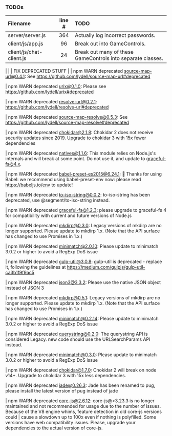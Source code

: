 ### TODOs
| Filename | line # | TODO
|:------|:------:|:------
| server/server.js | 364 | Actually log incorrect passwords.
| client/js/app.js | 96 | Break out into GameControls.
| client/js/chat-client.js | 24 | Break out many of these GameControls into separate classes.
|
|
| FIX DEPRECATED STUFF
|
| npm WARN deprecated source-map-url@0.4.1: See https://github.com/lydell/source-map-url#deprecated

| npm WARN deprecated urix@0.1.0: Please see https://github.com/lydell/urix#deprecated

| npm WARN deprecated resolve-url@0.2.1: https://github.com/lydell/resolve-url#deprecated

| npm WARN deprecated source-map-resolve@0.5.3: See https://github.com/lydell/source-map-resolve#deprecated

| npm WARN deprecated chokidar@2.1.8: Chokidar 2 does not receive security updates since 2019. Upgrade to chokidar 3 with 15x fewer dependencies

| npm WARN deprecated natives@1.1.6: This module relies on Node.js's internals and will break at some point. Do not use it, and update to graceful-fs@4.x.

| npm WARN deprecated babel-preset-es2015@6.24.1: 🙌  Thanks for using Babel: we recommend using babel-preset-env now: please read https://babeljs.io/env to update!

| npm WARN deprecated to-iso-string@0.0.2: to-iso-string has been deprecated, use @segment/to-iso-string instead.

| npm WARN deprecated graceful-fs@1.2.3: please upgrade to graceful-fs 4 for compatibility with current and future versions of Node.js

| npm WARN deprecated mkdirp@0.3.0: Legacy versions of mkdirp are no longer supported. Please update to mkdirp 1.x. (Note that the API surface has changed to use Promises in 1.x.)

| npm WARN deprecated minimatch@2.0.10: Please update to minimatch 3.0.2 or higher to avoid a RegExp DoS issue

| npm WARN deprecated gulp-util@3.0.8: gulp-util is deprecated - replace it, following the guidelines at https://medium.com/gulpjs/gulp-util-ca3b1f9f9ac5

| npm WARN deprecated json3@3.3.2: Please use the native JSON object instead of JSON 3

| npm WARN deprecated mkdirp@0.5.1: Legacy versions of mkdirp are no longer supported. Please update to mkdirp 1.x. (Note that the API surface has changed to use Promises in 1.x.)

| npm WARN deprecated minimatch@0.2.14: Please update to minimatch 3.0.2 or higher to avoid a RegExp DoS issue

| npm WARN deprecated querystring@0.2.0: The querystring API is considered Legacy. new code should use the URLSearchParams API instead.

| npm WARN deprecated minimatch@0.3.0: Please update to minimatch 3.0.2 or higher to avoid a RegExp DoS issue

| npm WARN deprecated chokidar@1.7.0: Chokidar 2 will break on node v14+. Upgrade to chokidar 3 with 15x less dependencies.

| npm WARN deprecated jade@0.26.3: Jade has been renamed to pug, please install the latest version of pug instead of jade

| npm WARN deprecated core-js@2.6.12: core-js@<3.23.3 is no longer maintained and not recommended for usage due to the number of issues. Because of the V8 engine whims, feature detection in old core-js versions could  | cause a slowdown up to 100x even if nothing is polyfilled. Some versions have web compatibility issues. Please, upgrade your dependencies to the actual version of core-js.
